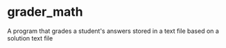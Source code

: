 # grader_math
A program that grades a student's answers stored in a text file based on a solution text file
